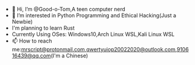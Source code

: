 - 👋 Hi, I’m @Good-o-Tom,A teen computer nerd
- 👀 I’m interested in Python Programming and Ethical Hacking(Just a Newbie)
- I'm planning to learn Rust
- Currently Using OSes: Windows10,Arch Linux WSL,Kali Linux WSL
- 📫 How to reach me:mrscript@protonmail.com,qwertyuiop20022020@outlook.com,910616439@qq.com(I'm a Chinese)

<!---
Good-o-Tom/Good-o-Tom is a ✨ special ✨ repository because its `README.md` (this file) appears on your GitHub profile.
You can click the Preview link to take a look at your changes.
--->

